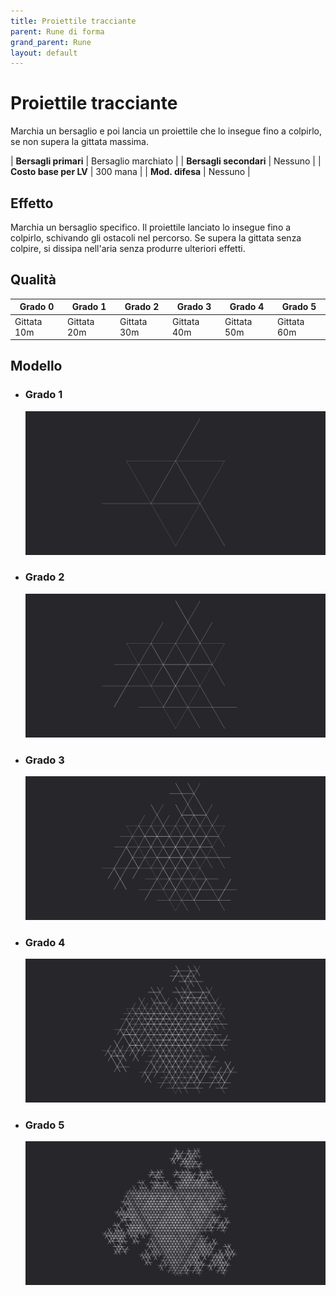 ```yaml
---
title: Proiettile tracciante
parent: Rune di forma
grand_parent: Rune
layout: default
---
```


# **Proiettile tracciante**

Marchia un bersaglio e poi lancia un proiettile che lo insegue fino a colpirlo, se non supera la gittata massima.

| **Bersagli primari**   | Bersaglio marchiato                           |
| **Bersagli secondari** | Nessuno                                       |
| **Costo base per LV**  | 300 mana                                      |
| **Mod. difesa**        | Nessuno                                       |

## Effetto
Marchia un bersaglio specifico. Il proiettile lanciato lo insegue fino a colpirlo, schivando gli ostacoli nel percorso. Se supera la gittata senza colpire, si dissipa nell'aria senza produrre ulteriori effetti.

## Qualità

| Grado 0   | Grado 1   | Grado 2   | Grado 3   | Grado 4   | Grado 5   |
|-----------|-----------|-----------|-----------|-----------|-----------|
| Gittata 10m | Gittata 20m | Gittata 30m | Gittata 40m | Gittata 50m | Gittata 60m |

## Modello
- ### Grado 1<br>
  ![Grado 1](1.png "Grado 1")
- ### Grado 2<br>
  ![Grado 2](2.png "Grado 2")
- ### Grado 3<br>
  ![Grado 3](3.png "Grado 3")
- ### Grado 4<br>
  ![Grado 4](4.png "Grado 4")
- ### Grado 5<br>
  ![Grado 5](5.png "Grado 5")
